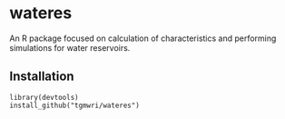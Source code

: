# wateres

An R package focused on calculation of characteristics and performing
simulations for water reservoirs.

## Installation

```
library(devtools)
install_github("tgmwri/wateres")
```
